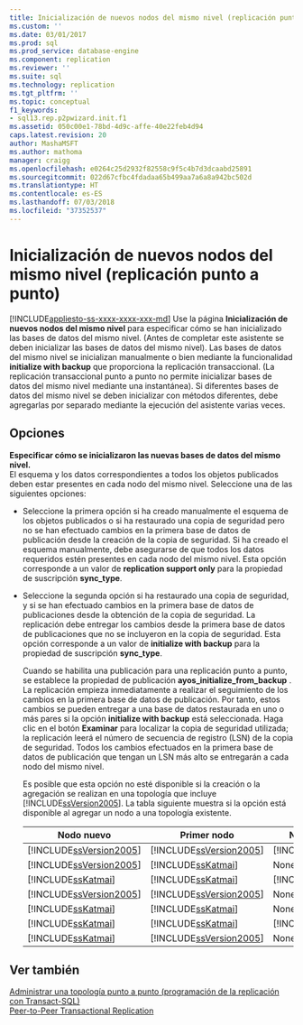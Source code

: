 ```yaml
---
title: Inicialización de nuevos nodos del mismo nivel (replicación punto a punto) | Microsoft Docs
ms.custom: ''
ms.date: 03/01/2017
ms.prod: sql
ms.prod_service: database-engine
ms.component: replication
ms.reviewer: ''
ms.suite: sql
ms.technology: replication
ms.tgt_pltfrm: ''
ms.topic: conceptual
f1_keywords:
- sql13.rep.p2pwizard.init.f1
ms.assetid: 050c00e1-78bd-4d9c-affe-40e22feb4d94
caps.latest.revision: 20
author: MashaMSFT
ms.author: mathoma
manager: craigg
ms.openlocfilehash: e0264c25d2932f82558c9f5c4b7d3dcaabd25891
ms.sourcegitcommit: 022d67cfbc4fdadaa65b499aa7a6a8a942bc502d
ms.translationtype: HT
ms.contentlocale: es-ES
ms.lasthandoff: 07/03/2018
ms.locfileid: "37352537"
---
```

# <a name="new-peer-initialization-peer-to-peer-replication"></a>Inicialización de nuevos nodos del mismo nivel (replicación punto a punto)
[!INCLUDE[appliesto-ss-xxxx-xxxx-xxx-md](../../includes/appliesto-ss-xxxx-xxxx-xxx-md.md)]
  Use la página **Inicialización de nuevos nodos del mismo nivel** para especificar cómo se han inicializado las bases de datos del mismo nivel. (Antes de completar este asistente se deben inicializar las bases de datos del mismo nivel). Las bases de datos del mismo nivel se inicializan manualmente o bien mediante la funcionalidad **initialize with backup** que proporciona la replicación transaccional. (La replicación transaccional punto a punto no permite inicializar bases de datos del mismo nivel mediante una instantánea). Si diferentes bases de datos del mismo nivel se deben inicializar con métodos diferentes, debe agregarlas por separado mediante la ejecución del asistente varias veces.  
  
## <a name="options"></a>Opciones  
 **Especificar cómo se inicializaron las nuevas bases de datos del mismo nivel.**  
 El esquema y los datos correspondientes a todos los objetos publicados deben estar presentes en cada nodo del mismo nivel. Seleccione una de las siguientes opciones:  
  
-   Seleccione la primera opción si ha creado manualmente el esquema de los objetos publicados o si ha restaurado una copia de seguridad pero no se han efectuado cambios en la primera base de datos de publicación desde la creación de la copia de seguridad. Si ha creado el esquema manualmente, debe asegurarse de que todos los datos requeridos estén presentes en cada nodo del mismo nivel. Esta opción corresponde a un valor de **replication support only** para la propiedad de suscripción **sync_type**.  
  
-   Seleccione la segunda opción si ha restaurado una copia de seguridad, y si se han efectuado cambios en la primera base de datos de publicaciones desde la obtención de la copia de seguridad. La replicación debe entregar los cambios desde la primera base de datos de publicaciones que no se incluyeron en la copia de seguridad. Esta opción corresponde a un valor de **initialize with backup** para la propiedad de suscripción **sync_type**.  
  
     Cuando se habilita una publicación para una replicación punto a punto, se establece la propiedad de publicación **ayos_initialize_from_backup** . La replicación empieza inmediatamente a realizar el seguimiento de los cambios en la primera base de datos de publicación. Por tanto, estos cambios se pueden entregar a una base de datos restaurada en uno o más pares si la opción **initialize with backup** está seleccionada. Haga clic en el botón **Examinar** para localizar la copia de seguridad utilizada; la replicación leerá el número de secuencia de registro (LSN) de la copia de seguridad. Todos los cambios efectuados en la primera base de datos de publicación que tengan un LSN más alto se entregarán a cada nodo del mismo nivel.  
  
     Es posible que esta opción no esté disponible si la creación o la agregación se realizan en una topología que incluye [!INCLUDE[ssVersion2005](../../includes/ssversion2005-md.md)]. La tabla siguiente muestra si la opción está disponible al agregar un nodo a una topología existente.  
  
    |Nodo nuevo|Primer nodo|Nodos adicionales|Opción|  
    |--------------|----------------|----------------------|------------|  
    |[!INCLUDE[ssVersion2005](../../includes/ssversion2005-md.md)]|[!INCLUDE[ssVersion2005](../../includes/ssversion2005-md.md)]|[!INCLUDE[ssVersion2005](../../includes/ssversion2005-md.md)]|Deshabilitado|  
    |[!INCLUDE[ssVersion2005](../../includes/ssversion2005-md.md)]|[!INCLUDE[ssKatmai](../../includes/sskatmai-md.md)]|None|Deshabilitado|  
    |[!INCLUDE[ssKatmai](../../includes/sskatmai-md.md)]|[!INCLUDE[ssKatmai](../../includes/sskatmai-md.md)]|[!INCLUDE[ssVersion2005](../../includes/ssversion2005-md.md)]|Deshabilitado|  
    |[!INCLUDE[ssVersion2005](../../includes/ssversion2005-md.md)]|[!INCLUDE[ssVersion2005](../../includes/ssversion2005-md.md)]|None|Habilitado|  
    |[!INCLUDE[ssKatmai](../../includes/sskatmai-md.md)]|[!INCLUDE[ssKatmai](../../includes/sskatmai-md.md)]|None|Habilitado|  
    |[!INCLUDE[ssKatmai](../../includes/sskatmai-md.md)]|[!INCLUDE[ssKatmai](../../includes/sskatmai-md.md)]|[!INCLUDE[ssKatmai](../../includes/sskatmai-md.md)]|Habilitado|  
    |[!INCLUDE[ssKatmai](../../includes/sskatmai-md.md)]|[!INCLUDE[ssVersion2005](../../includes/ssversion2005-md.md)]|None|Habilitado|  
  
## <a name="see-also"></a>Ver también  
 [Administrar una topología punto a punto &#40;programación de la replicación con Transact-SQL&#41;](../../relational-databases/replication/administration/administer-a-peer-to-peer-topology-replication-transact-sql-programming.md)   
 [Peer-to-Peer Transactional Replication](../../relational-databases/replication/transactional/peer-to-peer-transactional-replication.md)  
  
  
